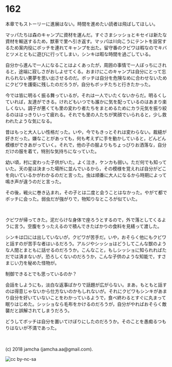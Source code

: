 # 162

本章でもストーリーに進展はない。時間を進めたい読者は飛ばしてほしい。  

マッパたちは森のキャンプに資材を運んだ。すぐさまシッショとキセイは新たな資材を輸送するため，獣車で里へ引き返す。マッパは川向こうにテントを設営するため案内役にボッチを連れてキャンプを出た。留守番のクビワは暇なのでキバとツメとともに遊びに行ってしまい，シンキは暇な時間を過ごしている。  

自分から進んで一人になることはよくあったが，周囲の事情で一人ぼっちにされると，途端に寂しさがおしよせてくる。おまけにこのキャンプは自分にとって忘れられない悪夢を思い出させるのだ。ボッチは自分を危険なめに合わせないためにクビワを護衛に残したのだろうが，自分もボッチたちと行きたかった。  

今では皆に明るく振る舞っているが，それは一人でいたくないからだ。明るくしていれば，友達ができる。けれどもいつでも誰かに気を配っているのはあまり楽しくない。調子が悪くても里の変わり者たちをまとめるためにカラ元気を振り絞るのははっきりいって疲れる。それでも里の人たちが笑顔でいられると，少し救われたような気になる。  

昔はもっと大人しい性格だった。いや，今でもきっとそれは変わらない。裁縫が好きだった。嫌なことがあっても，何も考えずに手を動かしていると，どんどん模様ができあがっていく。それで，他の子の服よりもちょっぴりお洒落な，自分だけの服を着て，特別な気持ちになっていた。  

幼い頃，村に変わった子供がいた。よく泣き，ケンカも弱い。ただ何でも知っていた。天の星は決まった場所に並んでいるから，その模様を覚えれば自分がどこを向いているかがわかるのだと言った。虫は順番に大人になるから時期によって鳴き声が違うのだと言った。  

その後，戦火に巻き込まれ，その子とは二度と会うことはなかった。やがて都でボッチに会った。弱虫だが強がりで，物知りなところが似ていた。  

<br>  

クビワが帰ってきた。泥だらけな身体で座ろうとするので，外で落としてくるように言う。空腹をうったえるので積んできたばかりの食料を見繕って渡した。  

シンキは口には出していないが，クビワが苦手だ。いや，おそらく他にもクビワと話すのが苦手な者はいるだろう。アルジやシッショはどうしてこんな獣のような人間とまともに話せるのだろうか。こんなこと，もしシッショに知られればただでは済まないが，恐ろしくないのだろうか，こんな子供のような知能で，すさまじい力を秘めた怪物が。  

制御できるとでも思っているのか？  

会話をしようにも，淡白な返事ばかりで話題が広がらない。まあ，もともと話すのは得意じゃないから仕方ないのかもしれないが。それにクビワもシンキがあまり自分を好いていないことをわかっているようで，食べ終わるとすぐに丸まって眠りはじめた。シッショなら毛布をかけるのだろうが，自分がやればおそらく敵襲だと誤解されてしまうだろう。  

どうしてボッチは自分を置いてけぼりにしたのだろうか。そのことを愚痴るつもりはないが不満であった。  

<br>  
<br>  
(c) 2018 jamcha (jamcha.aa@gmail.com).  

![cc by-nc-sa](https://i.creativecommons.org/l/by-nc-sa/4.0/88x31.png)
